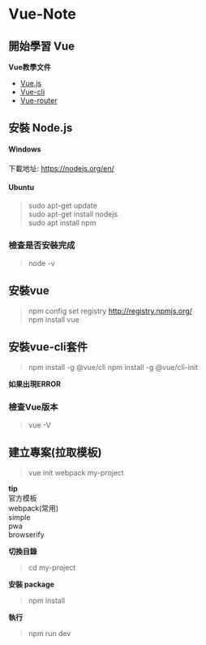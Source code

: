 # Vue-Note

## 開始學習 Vue
**Vue教學文件**
* [Vue.js](https://cn.vuejs.org/v2/guide/installation.html)  
* [Vue-cli](https://cli.vuejs.org/zh/guide/)  
* [Vue-router](https://router.vuejs.org/zh/installation.html)  


## 安裝 Node.js
#### Windows  
下載地址: https://nodejs.org/en/  
#### Ubuntu  
>sudo apt-get update  
>sudo apt-get install nodejs  
>sudo apt install npm  
### 檢查是否安裝完成
>node -v

## 安裝vue  
>npm config set registry http://registry.npmjs.org/  
>npm install vue  

## 安裝vue-cli套件  
>npm install -g @vue/cli
>npm install -g @vue/cli-init  

**如果出現ERROR**  


### 檢查Vue版本  
>vue -V  

## 建立專案(拉取模板)
>vue init webpack my-project  

**tip**  
官方模板  
webpack(常用)  
simple  
pwa  
browserify  

**切換目錄**  
>cd my-project  

**安裝 package**  
>npm install  

**執行**  
>npm run dev  


